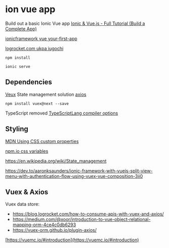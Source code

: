 # ion vue app

Build out a basic Ionic Vue app [Ionic & Vue.js - Full Tutorial (Build a Complete App)](https://youtu.be/mQ4zmFy4d7Y)

[ionicframework vue your-first-app](https://ionicframework.com/docs/vue/your-first-app)

[logrocket.com ukpa iugochi](https://blog.logrocket.com/author/ukpaiugochi/)

```npm install```

```ionic serve```
## Dependencies 
[Veux](https://vuex.vuejs.org/installation.html#direct-download-cdn) State management solution 
[axios](https://axios-http.com/docs/intro)

```npm install vuex@next --save```

TypeScript removed
[TypeScriptLang compiler options](https://www.typescriptlang.org/docs/handbook/compiler-options.html)

## Styling
[MDN Using CSS custom properties](https://developer.mozilla.org/en-US/docs/Web/CSS/Using_CSS_custom_properties)

[npm.io css variables](https://npm.io/search/keyword:css-variables)

https://en.wikipedia.org/wiki/State_management

https://dev.to/aaronksaunders/ionic-framework-with-vuejs-split-view-menu-with-authentication-flow-using-vuex-vue-composition-3ii0

## Vuex & Axios
Vuex data store:
- https://blog.logrocket.com/how-to-consume-apis-with-vuex-and-axios/
- https://medium.com/@xoor/introduction-to-vue-object-relational-mapping-orm-4ce4c0db6293
- https://vuex-orm.github.io/plugin-axios/

[https://vuemc.io/#introduction](https://vuemc.io/#introduction)
